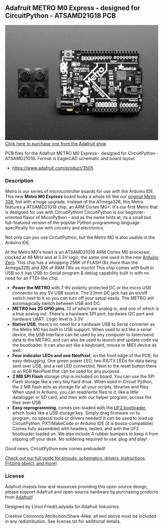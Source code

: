 ## Adafruit METRO M0 Express - designed for CircuitPython - ATSAMD21G18 PCB

<a href="http://www.adafruit.com/products/3505"><img src="assets/3505.jpg?raw=true" width="500px"><br/>
Click here to purchase one from the Adafruit shop</a>

PCB files for the Adafruit METRO M0 Express - designed for CircuitPython - ATSAMD21G18. Format is EagleCAD schematic and board layout
* https://www.adafruit.com/product/3505

### Description

Metro is our series of microcontroller boards for use with the Arduino IDE. This new **Metro M0 Express** board looks a whole lot like our [original Metro 328](https://www.adafruit.com/product/2488), but with a huge upgrade. Instead of the ATmega328, this Metro features a ATSAMD21G18 chip, an ARM Cortex M0+. It's our first Metro that is designed for use with CircuitPython! CircuitPython is our beginner-oriented flavor of MicroPython - and as the name hints at, its a small but full-featured version of the popular Python programming language specifically for use with circuitry and electronics.

Not only can you use CircuitPython, but the Metro M0 is also usable in the Arduino IDE.

At the Metro M0's heart is an ATSAMD21G18 ARM Cortex M0 processor, clocked at 48 MHz and at 3.3V logic, the same one used in the new [Arduino Zero](https://www.adafruit.com/products/2843). This chip has a whopping 256K of FLASH (8x more than the Atmega328) and 32K of RAM (16x as much)! This chip comes with built in USB so it has USB-to-Serial program & debug capability built in with no need for an FTDI-like chip.

 * **Power the METRO** with 7-9V polarity protected DC or the micro USB connector to any 5V USB source. The 2.1mm DC jack has an on/off switch next to it so you can turn off your setup easily. The METRO will automagically switch between USB and DC.
 * **METRO has 25 GPIO pins**, 12 of which are analog in, and one of which is a true analog out. There's a hardware SPI port, hardware I2C port and hardware UART. Logic level is 3.3V
 * **Native USB**, there's no need for a hardware USB to Serial converter as the Metro M0 has built in USB support. When used to act like a serial device, the USB interface can be used by any computer to listen/send data to the METRO, and can also be used to launch and update code via the bootloader. It can also act like a keyboard, mouse or MIDI device as well.
 * **Four indicator LEDs and one NeoPixel**, on the front edge of the PCB, for easy debugging. One green power LED, two RX/TX LEDs for data being sent over USB, and a red LED connected. Next to the reset button there is an RGB NeoPixel that can be used for any purpose.
 * **2 MB SPI Flash** storage chip is included on board. You can use the SPI Flash storage like a very tiny hard drive. When used in Circuit Python, the 2 MB flash acts as storage for all your scripts, libraries and files. When used in Arduino, you can read/write files to it, like a little datalogger or SD card, and then with our helper program, access the files over USB.
 * **Easy reprogramming**, comes pre-loaded with the [UF2 bootloader](https://learn.adafruit.com/adafruit-metro-m0-express-designed-for-circuitpython/uf2-bootloader), which looks like a USB storage key. Simply drag firmware on to program, no special tools or drivers needed! It can be used to load up CircuitPython, PXT/MakeCode or Arduino IDE (it is bossa-compatible)
Comes fully assembled with headers, tested, and with the UF2 bootloader loaded on. We also include 4 rubber bumpers to keep it from slipping off your desk. No soldering required to use, plug and play!

Good news, CircuitPython now comes preloaded!

[Check out our full guide for pinouts, schematics, drivers, instructions, Fritzing object, and more!](https://learn.adafruit.com/adafruit-metro-m0-express-designed-for-circuitpython)

### License

Adafruit invests time and resources providing this open source design, please support Adafruit and open-source hardware by purchasing products from [Adafruit](https://www.adafruit.com)!

Designed by Limor Fried/Ladyada for Adafruit Industries.

Creative Commons Attribution/Share-Alike, all text above must be included in any redistribution. See license.txt for additional details.
